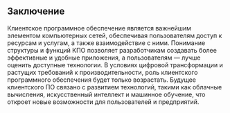 ## Заключение


Клиентское программное обеспечение является важнейшим элементом компьютерных сетей, обеспечивая пользователям доступ к ресурсам и услугам, а также взаимодействие с ними. Понимание структуры и функций КПО позволяет разработчикам создавать более эффективные и удобные приложения, а пользователям — лучше оценить доступные технологии. В условиях цифровой трансформации и растущих требований к производительности, роль клиентского программного обеспечения будет только возрастать. Будущее клиентского ПО связано с развитием технологий, такими как облачные вычисления, искусственный интеллект и машинное обучение, что откроет новые возможности для пользователей и предприятий.
